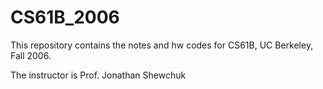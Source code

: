 # CS61B_2006
This repository contains the notes and hw codes for CS61B, UC Berkeley, Fall 2006. 


The instructor is Prof. Jonathan Shewchuk
